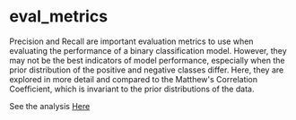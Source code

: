 # eval_metrics

Precision and Recall are important evaluation metrics to use when evaluating the performance of a binary classification model. 
However, they may not be the best indicators of model performance, especially when the prior distribution of the positive and negative classes differ.
Here, they are explored in more detail and compared to the Matthew's Correlation Coefficient, which is invariant to the prior distributions of the data. 

See the analysis [Here](evaluation_metrics.pdf)
